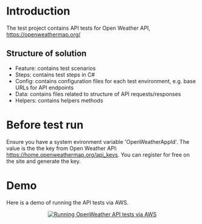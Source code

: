 # Introduction
The test project contains API tests for Open Weather API, https://openweathermap.org/

## Structure of solution
- Feature: contains test scenarios
- Steps: contains test steps in C#
- Config: contains configuration files for each test environment, e.g. base URLs for API endpoints
- Data: contains files related to structure of API requests/responses
- Helpers: contains helpers methods

# Before test run
Ensure you have a system evironment variable 'OpenWeatherAppId'.
The value is the the key from Open Weather API: https://home.openweathermap.org/api_keys. You can register for free on the site and generate the key.

# Demo
Here is a demo of running the API tests via AWS.

<div align="center">
  <a href="https://www.youtube.com/watch?v=mVhl83va7ik"><img src="https://img.youtube.com/vi/mVhl83va7ik/0.jpg" alt="Running OpenWeather API tests via AWS"></a>
</div>

